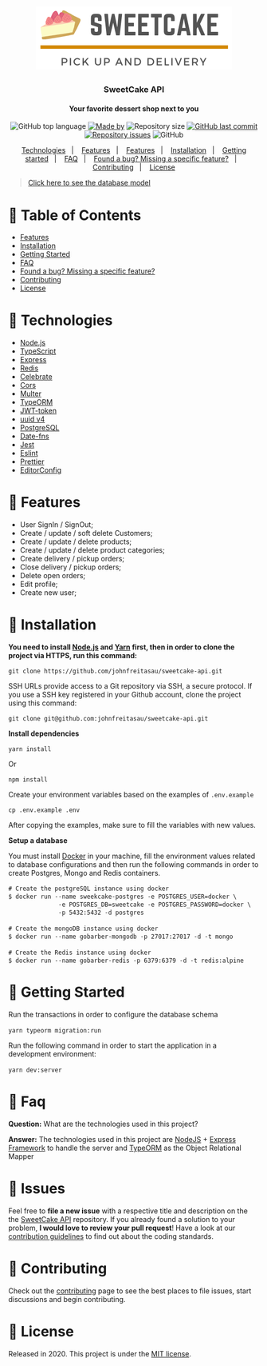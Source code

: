 <h1 align="center">
  <img src=".github/images/sweetcake.png" alt="SweetCake">
</h1>

<h3 align="center">
  SweetCake API
</h3>

<h4 align="center">
  Your favorite dessert shop next to you
</h4>


<!-- E02041 -->
<p align="center">
  <img alt="GitHub top language" src="https://img.shields.io/github/languages/top/johnfreitasau/sweetcake-api?color=%23FB8F0A">
  <a href="https://www.linkedin.com/in/johnfreitasau/"><img alt="Made by" src="https://img.shields.io/badge/made%20by-John%20Freitas-%23FB8F0A"></a>
  <img alt="Repository size" src="https://img.shields.io/github/repo-size/johnfreitasau/sweetcake-api?color=%23FB8F0A">
  <a href="https://github.com/johnfreitasau/sweetcake-web/commits/master"><img alt="GitHub last commit" src="https://img.shields.io/github/last-commit/johnfreitasau/sweetcake-api?color=%23FB8F0A"></a>
  <a href="https://github.com/johnfreitasau/sweetcake-web/issues"><img alt="Repository issues" src="https://img.shields.io/github/issues/johnfreitasau/sweetcake-api?color=%23FB8F0A"></a>
  <img alt="GitHub" src="https://img.shields.io/github/license/johnfreitasau/sweetcake-web?color=%23FB8F0A">
</p>

<p align="center">
  <a href="#rocket-technologies">Technologies</a>&nbsp;&nbsp;&nbsp;|&nbsp;&nbsp;&nbsp;
  <a href="#rocket-features">Features</a>&nbsp;&nbsp;&nbsp;|&nbsp;&nbsp;&nbsp;
  <a href="#rocket-features">Features</a>&nbsp;&nbsp;&nbsp;|&nbsp;&nbsp;&nbsp;
  <a href="#construction_worker-installation">Installation</a>&nbsp;&nbsp;&nbsp;|&nbsp;&nbsp;&nbsp;
  <a href="#runner-getting-started">Getting started</a>&nbsp;&nbsp;&nbsp;|&nbsp;&nbsp;&nbsp;
  <a href="#postbox-faq">FAQ</a>&nbsp;&nbsp;&nbsp;|&nbsp;&nbsp;&nbsp;
  <a href="#bug-issues">Found a bug? Missing a specific feature?</a>&nbsp;&nbsp;&nbsp;|&nbsp;&nbsp;&nbsp;
  <a href="#tada-contributing">Contributing</a>&nbsp;&nbsp;&nbsp;|&nbsp;&nbsp;&nbsp;
  <a href="#closed_book-license">License</a>
</p>

> [Click here to see the database model](https://dbdiagram.io/d/5fc08b093a78976d7b7d9b10)



# :pushpin: Table of Contents

* [Features](#rocket-features)
* [Installation](#construction_worker-installation)
* [Getting Started](#runner-getting-started)
* [FAQ](#postbox-faq)
* [Found a bug? Missing a specific feature?](#bug-issues)
* [Contributing](#tada-contributing)
* [License](#closed_book-license)


# :rocket: Technologies

- [Node.js](https://nodejs.org/en/)
- [TypeScript](https://www.typescriptlang.org/)
- [Express](https://expressjs.com/pt-br/)
- [Redis](https://redis.io/)
- [Celebrate](https://github.com/arb/celebrate#readme)
- [Cors](https://github.com/expressjs/cors#readme)
- [Multer](https://github.com/expressjs/multer)
- [TypeORM](https://typeorm.io/#/)
- [JWT-token](https://jwt.io/)
- [uuid v4](https://github.com/thenativeweb/uuidv4/)
- [PostgreSQL](https://www.postgresql.org/)
- [Date-fns](https://date-fns.org/)
- [Jest](https://jestjs.io/)
- [Eslint](https://eslint.org/)
- [Prettier](https://prettier.io/)
- [EditorConfig](https://editorconfig.org/)


# :rocket: Features

* User SignIn / SignOut;
* Create / update / soft delete Customers;
* Create / update / delete products;
* Create / update / delete product categories;
* Create delivery / pickup orders;
* Close delivery / pickup orders;
* Delete open orders;
* Edit profile;
* Create new user;

# :construction_worker: Installation

**You need to install [Node.js](https://nodejs.org/en/download/) and [Yarn](https://yarnpkg.com/) first, then in order to clone the project via HTTPS, run this command:**

```
git clone https://github.com/johnfreitasau/sweetcake-api.git
```

SSH URLs provide access to a Git repository via SSH, a secure protocol. If you use a SSH key registered in your Github account, clone the project using this command:

```
git clone git@github.com:johnfreitasau/sweetcake-api.git
```

**Install dependencies**

```
yarn install
```

Or

```
npm install
```

Create your environment variables based on the examples of ```.env.example```

```
cp .env.example .env
```

After copying the examples, make sure to fill the variables with new values.

**Setup a database**

You must install [Docker](https://www.docker.com/) in your machine, fill the environment values related to database configurations and then run the following commands in order to create Postgres, Mongo and Redis containers.

```
# Create the postgreSQL instance using docker
$ docker run --name sweekcake-postgres -e POSTGRES_USER=docker \
              -e POSTGRES_DB=sweetcake -e POSTGRES_PASSWORD=docker \
              -p 5432:5432 -d postgres

# Create the mongoDB instance using docker
$ docker run --name gobarber-mongodb -p 27017:27017 -d -t mongo

# Create the Redis instance using docker
$ docker run --name gobarber-redis -p 6379:6379 -d -t redis:alpine
```


# :runner: Getting Started

Run the transactions in order to configure the database schema

```yarn typeorm migration:run```

Run the following command in order to start the application in a development environment:

```yarn dev:server```

# :postbox: Faq

**Question:** What are the technologies used in this project?

**Answer:** The technologies used in this project are [NodeJS](https://nodejs.org/en/) + [Express Framework](http://expressjs.com/en/) to handle the server and [TypeORM](https://typeorm.io/#/) as the Object Relational Mapper

# :bug: Issues

Feel free to **file a new issue** with a respective title and description on the the [SweetCake API](https://github.com/johnfreitasau/sweetcake-api/issues) repository. If you already found a solution to your problem, **I would love to review your pull request**! Have a look at our [contribution guidelines](https://github.com/johnfreitasau/sweetcake-api/blob/master/CONTRIBUTING.md) to find out about the coding standards.

# :tada: Contributing

Check out the [contributing](https://github.com/johnfreitasau/sweetcake-api/blob/master/CONTRIBUTING.md) page to see the best places to file issues, start discussions and begin contributing.

# :closed_book: License

Released in 2020.
This project is under the [MIT license](https://github.com/johnfreitasau/sweetcake-api/LICENSE).
